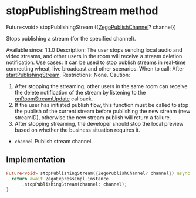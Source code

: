 


# stopPublishingStream method








Future&lt;void> stopPublishingStream
({[ZegoPublishChannel](../../zego_uikit_prebuilt_live_audio_room/ZegoPublishChannel.md)? channel})





<p>Stops publishing a stream (for the specified channel).</p>
<p>Available since: 1.1.0
Description: The user stops sending local audio and video streams, and other users in the room will receive a stream deletion notification.
Use cases: It can be used to stop publish streams in real-time connecting wheat, live broadcast and other scenarios.
When to call: After <a href="../../zego_uikit_prebuilt_live_audio_room/ZegoExpressEnginePublisher/startPublishingStream.md">startPublishingStream</a>.
Restrictions: None.
Caution:</p>
<ol>
<li>After stopping the streaming, other users in the same room can receive the delete notification of the stream by listening to the <a href="../../zego_uikit_prebuilt_live_audio_room/ZegoExpressEngine/onRoomStreamUpdate.md">onRoomStreamUpdate</a> callback.</li>
<li>If the user has initiated publish flow, this function must be called to stop the publish of the current stream before publishing the new stream (new streamID), otherwise the new stream publish will return a failure.</li>
<li>After stopping streaming, the developer should stop the local preview based on whether the business situation requires it.</li>
</ol>
<ul>
<li><code>channel</code> Publish stream channel.</li>
</ul>



## Implementation

```dart
Future<void> stopPublishingStream({ZegoPublishChannel? channel}) async {
  return await ZegoExpressImpl.instance
      .stopPublishingStream(channel: channel);
}
```







